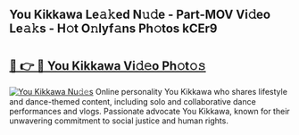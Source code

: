 ## You Kikkawa Le𝚊𝚔ed N𝚞𝚍e - Part-MOV Vi𝚍eo Le𝚊𝚔s - H𝚘t O𝚗lyf𝚊ns Ph𝚘tos kCEr9

# <h2><a href="http://hf5tngo.feru.top/?c=You+Kikkawa">🔗 👉 🔴 You Kikkawa Vi𝚍𝚎o Ph𝚘t𝚘𝚜</a></h2>

[![You Kikkawa Nu𝚍𝚎s](https://i.imgur.com/0TWrTi3.gif)](http://hf5tngo.feru.top/?c=You+Kikkawa)
Online personality You Kikkawa who shares lifestyle and dance-themed content, including solo and collaborative dance performances and vlogs. Passionate advocate You Kikkawa, known for their unwavering commitment to social justice and human rights. 
